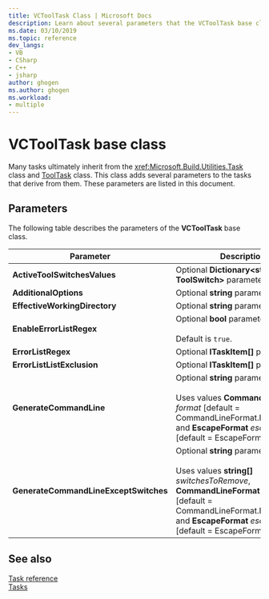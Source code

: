 ```yaml
---
title: VCToolTask Class | Microsoft Docs
description: Learn about several parameters that the VCToolTask base class adds to the tasks that inherit from it.
ms.date: 03/10/2019
ms.topic: reference
dev_langs:
- VB
- CSharp
- C++
- jsharp
author: ghogen
ms.author: ghogen
ms.workload:
- multiple
---
```

# VCToolTask base class

Many tasks ultimately inherit from the <xref:Microsoft.Build.Utilities.Task> class and [ToolTask](/dotnet/api/microsoft.build.utilities.tooltask) class. This class adds several parameters to the tasks that derive from them. These parameters are listed in this document.

## Parameters

The following table describes the parameters of the **VCToolTask** base class.

|Parameter|Description|
|---------------|-----------------|
|**ActiveToolSwitchesValues**|Optional **Dictionary\<string, ToolSwitch>** parameter.|
|**AdditionalOptions**|Optional **string** parameter.|
|**EffectiveWorkingDirectory**|Optional **string** parameter.|
|**EnableErrorListRegex**|Optional **bool** parameter.<br/><br/>Default is `true`.|
|**ErrorListRegex**|Optional **ITaskItem[]** parameter.|
|**ErrorListListExclusion**|Optional **ITaskItem[]** parameter.|
|**GenerateCommandLine**|Optional **string** parameter.<br/><br/>Uses values **CommandLineFormat** *format* [default = CommandLineFormat.ForBuildLog] and **EscapeFormat** *escapeFormat* [default = EscapeFormat.Default].|
|**GenerateCommandLineExceptSwitches**|Optional **string** parameter.<br/><br/>Uses values **string[]** *switchesToRemove*, **CommandLineFormat** *format* [default = CommandLineFormat.ForBuildLog], and **EscapeFormat** *escapeFormat* [default = EscapeFormat.Default].|

## See also

[Task reference](../msbuild/msbuild-task-reference.md)<br/>
[Tasks](../msbuild/msbuild-tasks.md)
